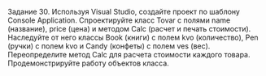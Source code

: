 Задание 30. Используя Visual Studio, создайте проект по шаблону Console Application.
Спроектируйте класс Tovar с полями name (название), price (цена) и методом Calc (расчет и печать стоимости). Наследуйте от него классы Book (книги) c полем kvo (количество), Pen (ручки) c полем kvo и Сandy (конфеты) c полем ves (вес). Переопределите метод Calc для расчета стоимости каждого товара. Продемонстрируйте работу объектов класса.
